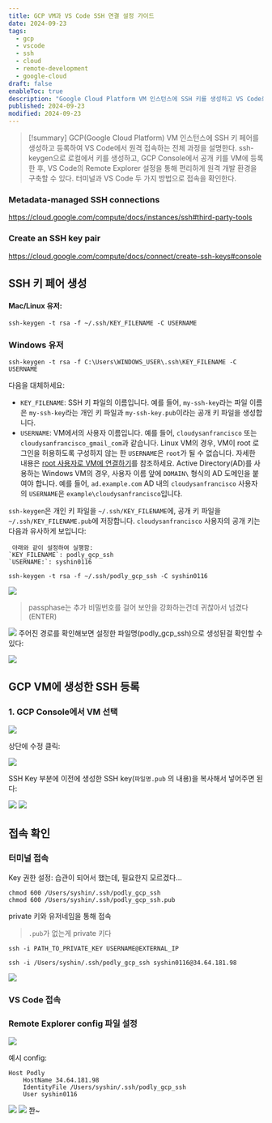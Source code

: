 ```yaml
---
title: GCP VM과 VS Code SSH 연결 설정 가이드
date: 2024-09-23
tags:
  - gcp
  - vscode
  - ssh
  - cloud
  - remote-development
  - google-cloud
draft: false
enableToc: true
description: "Google Cloud Platform VM 인스턴스에 SSH 키를 생성하고 VS Code로 원격 연결하는 방법"
published: 2024-09-23
modified: 2024-09-23
---
```


> [!summary]
> GCP(Google Cloud Platform) VM 인스턴스에 SSH 키 페어를 생성하고 등록하여 VS Code에서 원격 접속하는 전체 과정을 설명한다. ssh-keygen으로 로컬에서 키를 생성하고, GCP Console에서 공개 키를 VM에 등록한 후, VS Code의 Remote Explorer 설정을 통해 편리하게 원격 개발 환경을 구축할 수 있다. 터미널과 VS Code 두 가지 방법으로 접속을 확인한다.

### Metadata-managed SSH connections
https://cloud.google.com/compute/docs/instances/ssh#third-party-tools


### Create an SSH key pair
https://cloud.google.com/compute/docs/connect/create-ssh-keys#console



## SSH 키 페어 생성

#### Mac/Linux 유저:

```shell
ssh-keygen -t rsa -f ~/.ssh/KEY_FILENAME -C USERNAME
```


### Windows 유저
```shell
ssh-keygen -t rsa -f C:\Users\WINDOWS_USER\.ssh\KEY_FILENAME -C USERNAME
```

다음을 대체하세요:

- `KEY_FILENAME`: SSH 키 파일의 이름입니다. 예를 들어, `my-ssh-key`라는 파일 이름은 `my-ssh-key`라는 개인 키 파일과 `my-ssh-key.pub`이라는 공개 키 파일을 생성합니다.
- `USERNAME`: VM에서의 사용자 이름입니다. 예를 들어, `cloudysanfrancisco` 또는 `cloudysanfrancisco_gmail_com`과 같습니다. Linux VM의 경우, VM이 root 로그인을 허용하도록 구성하지 않는 한 `USERNAME`은 `root`가 될 수 없습니다. 자세한 내용은 [root 사용자로 VM에 연결하기](https://cloud.google.com/compute/docs/connect/root-ssh)를 참조하세요. Active Directory(AD)를 사용하는 Windows VM의 경우, 사용자 이름 앞에 `DOMAIN\` 형식의 AD 도메인을 붙여야 합니다. 예를 들어, `ad.example.com` AD 내의 `cloudysanfrancisco` 사용자의 `USERNAME`은 `example\cloudysanfrancisco`입니다.

`ssh-keygen`은 개인 키 파일을 `~/.ssh/KEY_FILENAME`에, 공개 키 파일을 `~/.ssh/KEY_FILENAME.pub`에 저장합니다. `cloudysanfrancisco` 사용자의 공개 키는 다음과 유사하게 보입니다:



	 아래와 같이 설정하여 실행함:
	`KEY_FILENAME`: podly_gcp_ssh
	`USERNAME:`: syshin0116

```
ssh-keygen -t rsa -f ~/.ssh/podly_gcp_ssh -C syshin0116
```


![](https://i.imgur.com/wdkdzoL.png)
> passphase는 추가 비밀번호를 걸어 보안을 강화하는건데 귀찮아서 넘겼다(ENTER)

![](https://i.imgur.com/jUERlTx.png)
주어진 경로를 확인해보면 설정한 파일명(podly_gcp_ssh)으로 생성된걸 확인할 수 있다:

![](https://i.imgur.com/R631NQ1.png)

## GCP VM에 생성한 SSH 등록

### 1. GCP Console에서 VM 선택

![](https://i.imgur.com/lGWVrnF.png)

상단에 수정 클릭:

![](https://i.imgur.com/tkdMV2q.png)

SSH Key 부분에 이전에 생성한 SSH key(`파일명.pub` 의 내용)을 복사해서 넣어주면 된다:

![](https://i.imgur.com/JNsPxA1.png)
![](https://i.imgur.com/NKVpVh0.png)



## 접속 확인

### 터미널 접속

Key 권한 설정: 습관이 되어서 했는데, 필요한지 모르겠다...
```shell
chmod 600 /Users/syshin/.ssh/podly_gcp_ssh
chmod 600 /Users/syshin/.ssh/podly_gcp_ssh.pub
```

private 키와 유저네임을 통해 접속
> `.pub`가 없는게 private 키다

```shell
ssh -i PATH_TO_PRIVATE_KEY USERNAME@EXTERNAL_IP
```


```shell
ssh -i /Users/syshin/.ssh/podly_gcp_ssh syshin0116@34.64.181.98
```

![](https://i.imgur.com/6jmYX8Q.png)

### VS Code 접속

### Remote Explorer config 파일 설정


![](https://i.imgur.com/xAvmQnf.png)

예시 config:
```
Host Podly
    HostName 34.64.181.98
    IdentityFile /Users/syshin/.ssh/podly_gcp_ssh
    User syshin0116
```

![](https://i.imgur.com/NuuzBzW.png)
![](https://i.imgur.com/uoUFpf1.png)
쫜~